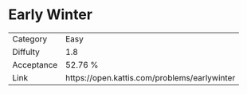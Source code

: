 # Early Winter

<table>
    <tr>
        <td>Category</td>
        <td>Easy</td>
    </tr>
    <tr>
        <td>Diffulty</td>
        <td>1.8</td>
    </tr>
    <tr>
        <td>Acceptance</td>
        <td>52.76 %</td>
    </tr>
    <tr>
        <td>Link</td>
        <td>https://open.kattis.com/problems/earlywinter</td>
    </tr>
</table>